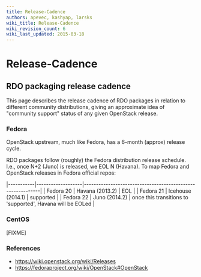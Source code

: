 ```yaml
---
title: Release-Cadence
authors: apevec, kashyap, larsks
wiki_title: Release-Cadence
wiki_revision_count: 6
wiki_last_updated: 2015-03-18
---
```


# Release-Cadence

## RDO packaging release cadence

This page describes the release cadence of RDO packages in relation to different community distributions, giving an approximate idea of "community support" status of any given OpenStack release.

### Fedora

OpenStack upstream, much like Fedora, has a 6-month (approx) release cycle.

RDO packages follow (roughly) the Fedora distribution release schedule. I.e., once N+2 (Juno) is released, we EOL N (Havana). To map Fedora and OpenStack releases in Fedora official repos:

|-----------|-------------------|------------------------------------------------------------|
| Fedora 20 | Havana (2013.2)   | EOL                                                        |
| Fedora 21 | Icehouse (2014.1) | supported                                                  |
| Fedora 22 | Juno (2014.2)     | once this transitions to 'supported', Havana will be EOLed |

### CentOS

[FIXME]

### References

*   <https://wiki.openstack.org/wiki/Releases>
*   <https://fedoraproject.org/wiki/OpenStack#OpenStack>
